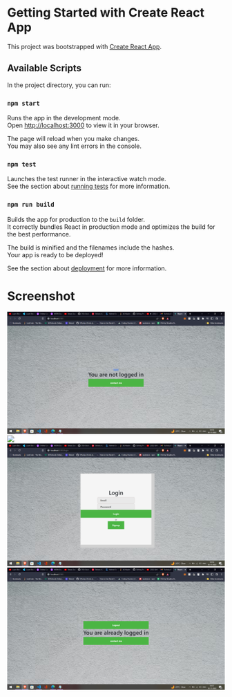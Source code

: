 # Getting Started with Create React App

This project was bootstrapped with [Create React App](https://github.com/facebook/create-react-app).

## Available Scripts

In the project directory, you can run:

### `npm start`

Runs the app in the development mode.\
Open [http://localhost:3000](http://localhost:3000) to view it in your browser.

The page will reload when you make changes.\
You may also see any lint errors in the console.

### `npm test`

Launches the test runner in the interactive watch mode.\
See the section about [running tests](https://facebook.github.io/create-react-app/docs/running-tests) for more information.

### `npm run build`

Builds the app for production to the `build` folder.\
It correctly bundles React in production mode and optimizes the build for the best performance.

The build is minified and the filenames include the hashes.\
Your app is ready to be deployed!

See the section about [deployment](https://facebook.github.io/create-react-app/docs/deployment) for more information.
# Screenshot
![](https://github.com/Devanshurai111/Frontend-xenon/blob/master/Screenshot%20(21).png)
![]((https://github.com/Devanshurai111/Frontend-xenon/blob/master/Screenshot%20(22).png))
![](https://github.com/Devanshurai111/Frontend-xenon/blob/master/Screenshot%20(23).png)
![](https://github.com/Devanshurai111/Frontend-xenon/blob/master/Screenshot%20(24).png)
